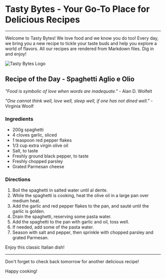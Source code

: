 # Tasty Bytes - Your Go-To Place for Delicious Recipes

---

Welcome to Tasty Bytes! We love food and we know you do too! Every day, we bring you a new recipe to tickle your taste buds and help you explore a world of flavors. All our recipes are rendered from Markdown files. Dig in and enjoy!

![Tasty Bytes Logo](https://source.unsplash.com/random/800x600)

## Recipe of the Day - Spaghetti Aglio e Olio

_"Food is symbolic of love when words are inadequate."_ - Alan D. Wolfelt

_"One cannot think well, love well, sleep well, if one has not dined well."_ - Virginia Woolf

### Ingredients

- 200g spaghetti
- 4 cloves garlic, sliced
- 1 teaspoon red pepper flakes
- 1/3 cup extra virgin olive oil
- Salt, to taste
- Freshly ground black pepper, to taste
- Freshly chopped parsley
- Grated Parmesan cheese

### Directions

1. Boil the spaghetti in salted water until al dente.
2. While the spaghetti is cooking, heat the olive oil in a large pan over medium heat.
3. Add the garlic and red pepper flakes to the pan, and sauté until the garlic is golden.
4. Drain the spaghetti, reserving some pasta water.
5. Add the spaghetti to the pan with garlic and oil, toss well.
6. If needed, add some of the pasta water.
7. Season with salt and pepper, then sprinkle with chopped parsley and grated Parmesan.

Enjoy this classic Italian dish!

---

Don't forget to check back tomorrow for another delicious recipe! 

Happy cooking!
